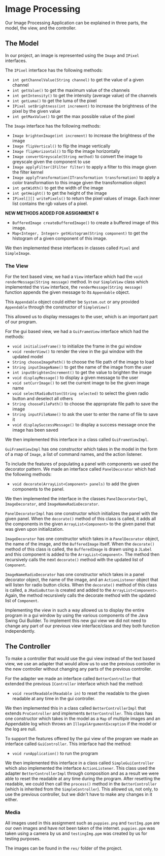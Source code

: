 # Image Processing

Our Image Processing Application can be explained in
three parts, the model, the view, and the controller.

## The Model

In our project, an image is represented using the `Image`
and `IPixel` interfaces.

The `IPixel` interface has the following methods:

- `int getChannelValue(String channel)` to get the value of
  a given channel
- `int getValue()` to get the maximum value of the
  channels
- `int getIntensity()` to get the intensity
  (average value) of the channels
- `int getLuma()` to get the luma of the pixel
- `IPixel setBrightness(int increment)` to increase the
  brightness of the pixel by the given value
- `int getMaxValue()` to get the max possible value of the pixel

The `Image` interface has the following methods:

- `Image brightenImage(int increment)` to increase the
  brightness of the image
- `Image flipVertical()` to flip the image vertically
- `Image flipHorizontal()` to flip the image horizontally
- `Image convertGreyscale(String method)` to convert the
  image to greyscale given the component to use
- `Image applyFilter(IFilter filter)` to apply a filter to this image given the filter kernel
- `Image applyTransformation(ITransformation transformation)` to apply a color transformation to
this image given the transformation object
- `int getWidth()` to get the width of the image
- `int getHeight()` to get the height of the image
- `IPixel[][] writePixels()` to return the pixel values of image. Each inner list contains the rgb values of a pixel.

**NEW METHODS ADDED FOR ASSIGNMENT 6**
 
- `BufferedImage createBufferedImage()` to create a buffered image of this image.
- `Map<Integer, Integer> getHistogram(String component)` to get the histogram of a given component of this image.

We then implemented these interfaces in classes
called `Pixel` and `SimpleImage`.

### The View

For the text based view, we had a `View` interface which had the
`void renderMessage(String message)` method. In our `SimpleView`
class which implemented the `View` interface, the
`renderMessage(String message)` function appends
the given message to its `Appendable` object.

This `Appendable` object could either be `System.out`
or any provided `Appendable` through the constructor
of `SimpleView()`

This allowed us to display messages to the user, which
is an important part of our program.

For the gui based view, we had a `GuiFrameView` interface which had
the methods:

- `void initialiseFrame()` to initialize the frame in the gui window
- `void renderView()` to render the view in the gui window with the updated model
- `String chooseImagePath()` to choose the file path of the image to load
- `String inputImageName()` to get the name of the image from the user
- `int inputBrightenIncrement()` to get the value to brighten the image
- `void displayMessage()` to display a given message to the user
- `void setCurrImage()` to set the current image to be the given image name
- `void selectRadioButton(String selected)` to select the given radio button and deselect all others
- `String chooseFilePath()` to choose the appropriate file path to save the image
- `String inputFileName()` to ask the user to enter the name of file to save it
- `void displaySuccessMessage()` to display a success message once the image has been saved

We then implemented this interface in a class called `GuiFrameViewImpl`.

`GuiFrameViewImpl` has one constructor which takes in the model in the form of
a map of `Image`, a list of command names, and the action listener.

To include the features of populating a panel with components we used the decorator pattern. 
We made an interface called `PanelDecorator` which had the following methods:

- `void decorate(ArrayList<Component> panels)` to add the given components to the panel.

We then implemented the interface in the classes `PanelDecoratorImpl`, `ImageDecorator`, 
and `ImageNameRadioDecorator`.

`PanelDecoratorImpl` has one constructor which initializes the panel with the given panel.
When the `decorate()` method of this class is called, it adds all the components in the given 
`ArrayList<Component>` to the given panel that was given upon initialization.

`ImageDecorator` has one constructor which takes in a `PanelDecorator` object, the name of the image,
and the `BufferedImage` itself. When the `decorate()` method of this class is called, the 
`BufferedImage` is drawn using a `JLabel` and this component is added to the `ArrayList<Component>`.
The method then recursively calls the next `decorate()` method with the updated list of `Component`.

`ImageNameRadioDecorator` has one constructor which takes in a panel decorator object, the name of the image, 
and an `ActionListener` object that will listen for radio button clicks. When the `decorate()` method of this
class is called, a `JRadioButton` is created and added to the `ArrayList<Component>`. Again, the
method recursively calls the decorate method with the updated list of `Component`.

Implementing the view in such a way allowed us to display the entire program in a gui window by using
the various components of the Java Swing Gui Builder. To implement this new gui view we did not need to
change any part of our previous view interface/class and they both function independently.

## The Controller

To make a controller that would use the gui view instead of the text based view, we use
an adapter that would allow us to use the previous controller in the new
controller without changing any parts of the previous controller.

For the adapter we made an interface called `BetterController` that
extended the previous `IController` interface which had the method:

- `void resetReadable(Readable in)` to reset the readable to the given readable
                                    at any time in the gui controller.

We then implemented this in a class called `BetterControllerImpl` that extends `ProController`
and implements `BetterController`. This class has one constructor which takes in the model 
as a `Map` of multiple images and an Appendable log which throws an `IllegalArgumentException` if
the model or the log are null.

To support the features offered by the gui view of the program we made
an interface called `GuiController`. This interface had the method:

- `void runApplication()` to run the program

We then implemented this interface in a class called `SimpleGuiController`
which also implemented the interface `ActionListener`. This class used the
adapter `BetterControllerImpl` through composition and as a result we were
able to reset the readable at any time during the program. After resetting
the readable, we could then call the `process()` method in the `BetterController`
(which is inherited from the `SimpleController`). This allowed us,
not only, to use the previous controller, but we didn't have to make any changes
in it either.

### Media

All images used in this assignment such as `puppies.png`
and `testImg.ppm` are our own images and have not been taken
of the internet. `puppies.ppm` was taken using a camera by us
and `testingImg.ppm` was created by us for testing purposes.

The images can be found in the `res/` folder of the project.